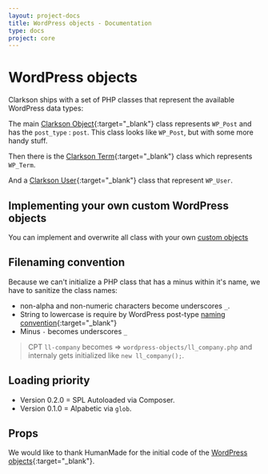 ```yaml
---
layout: project-docs
title: WordPress objects - Documentation
type: docs
project: core
---
```

# WordPress objects
Clarkson ships with a set of PHP classes that represent the available WordPress data types:  

The main [Clarkson Object](https://github.com/level-level/Clarkson-Core/blob/master/wordpress-objects/Clarkson_Object.php){:target="_blank"} class represents `WP_Post` and has the `post_type` : `post`. This class looks like `WP_Post`, but with some more handy stuff.

Then there is the [Clarkson Term](https://github.com/level-level/Clarkson-Core/blob/master/wordpress-objects/Clarkson_Term.php){:target="_blank"} class which represents `WP_Term`.

And a [Clarkson User](https://github.com/level-level/Clarkson-Core/blob/master/wordpress-objects/Clarkson_User.php){:target="_blank"} class that represent `WP_User`.

## Implementing your own custom WordPress objects
You can implement and overwrite all class with your own [custom objects](/core/docs/custom-objects.html)

## Filenaming convention

Because we can't initialize a PHP class that has a minus within it's name, we have to sanitize the class names:

- non-alpha and non-numeric characters become underscores `_`.
- String to lowercase is require by WordPress post-type [naming convention](https://codex.wordpress.org/Function_Reference/register_post_type#post_type){:target="_blank"}
- Minus `-` becomes underscores `_`


> CPT `ll-company` becomes => `wordpress-objects/ll_company.php` and internaly gets initialized like `new ll_company();`.

## Loading priority
- Version 0.2.0 = SPL Autoloaded via Composer.
- Version 0.1.0 = Alpabetic via `glob`.


## Props
We would like to thank HumanMade for the initial code of the [WordPress objects](https://github.com/humanmade/WordPress-Objects){:target="_blank"}.